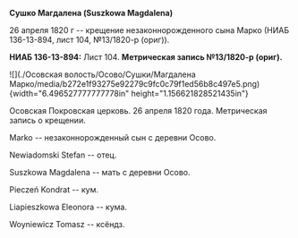 **Сушко Магдалена (Suszkowa Magdalena)**

26 апреля 1820 г -- крещение незаконнорожденного сына Марко (НИАБ
136-13-894, лист 104, №13/1820-р (ориг)).

**НИАБ 136-13-894:** Лист 104. **Метрическая запись №13/1820-р (ориг).**

![](./Осовская волость/Осово/Сушки/Магдалена Марко/media/b272e1f93275e92279c9fc0c79f1ed56b8c497e5.png){width="6.496527777777778in"
height="1.156621828521435in"}

Осовская Покровская церковь. 26 апреля 1820 года. Метрическая запись о
крещении.

Marko -- незаконнорожденный сын с деревни Осовo.

Newiadomski Stefan -- отец.

Suszkowa Magdalena -- мать с деревни Осово.

Pieczeń Kondrat -- кум.

Liapieszkowa Eleonora -- кума.

Woyniewicz Tomasz -- ксёндз.
